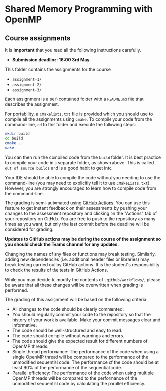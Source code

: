# Shared Memory Programming with OpenMP

## Course assignments

It is **important** that you read all the following instructions carefully.

* **Submission deadline: 16:00 3rd May.**

This folder contains the assignments for the course:
* `assignment-1/`
* `assignment-2/`
* `assignment-3/`

Each assignment is a self-contained folder with a `README.md` file that
describes the assignment.

For portability, a `CMakelists.txt` file is provided which you should use to
compile all the assignments using `cmake`. To compile your code from the
command-line, `cd` to this folder and execute the following steps:

```bash
mkdir build
cd build
cmake ..
make
```

You can then run the compiled code from the `build` folder. It is best
practice to compile your code in a separate folder, as shown above.
This is called `out of source builds` and is a good habit to get into.

Your IDE should be able to compile the code without you needing to use the
command-line (you may need to explicitly tell it to use `CMakeLists.txt`).
However, you are strongly encouraged to learn how to compile code from the
command-line.


The grading is semi-automated using [GitHub
Actions](https://docs.github.com/en/actions). You can use this feature to
get instant feedback on their assessments by pushing your changes to the
assessment repository and clicking on the "Actions" tab of your repository on GitHub. You are free to push to the repository as
many times as you want, but only the last commit before the deadline will be considered for grading.

**Updates to GitHub actions may be during the course of the assignment so you should check the Teams channel for any updates.**

Changing the names of any files or functions may break testing. Similarly, adding new dependencies (i.e. additional header files or libraries) may break testing carried out by GitHub actions. It is the student's responsibility to check the results of the tests in GitHub Actions.

While you may decide to modify the contents of `.github/workflows/`, please be aware that all these changes will be overwritten when grading is performed.

The grading of this assignment will be based on the following criteria:
* All changes to the code should be clearly commented.
* You should regularly commit your code to the repository so that the history of your work is available. Make your commit messages clear and informative.
* The code should be well-structured and easy to read.
* The code should compile without warnings and errors.
* The code should give the expected result for different numbers of OpenMP threads.
* Single thread performance: The performance of the code when using a single OpenMP thread will be compared to the performance of the unmodified sequential code. The performance of the code should be at least 90% of the performance of the sequential code.
* Parallel efficiency: The performance of the code when using multiple OpenMP threads will be compared to the performance of the unmodified sequential code by calculating the parallel efficiency.
